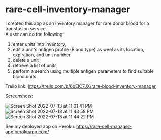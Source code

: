 # rare-cell-inventory-manager
I created this app as an inventory manager for rare donor blood for a transfusion service.  
A user can do the following:
1. enter units into inventory, 
2. edit a unit's antigen profile (Blood type) as weel as its location, expiration, and unit number
3. delete a unit
4. retrieve a list of units
5. perform a search using multiple antigen parameters to find suitable blood units.

Trello link:
https://trello.com/b/6oEIC7JX/rare-blood-inventory-manager

Screenshots:


![Screen Shot 2022-07-13 at 11 01 41 PM](https://user-images.githubusercontent.com/103963101/178893347-a6105054-c0c2-4dc9-a82b-e40f2b4bc350.png)
![Screen Shot 2022-07-13 at 11 43 58 PM](https://user-images.githubusercontent.com/103963101/178893642-197d4b1f-e205-414e-9842-183b79d6352d.png)
![Screen Shot 2022-07-13 at 11 44 22 PM](https://user-images.githubusercontent.com/103963101/178893651-c8730ff8-d324-46de-a4d8-aad5aafbfff1.png)


See my deployed app on Heroku:
https://rare-cell-manager-app.herokuapp.com/
